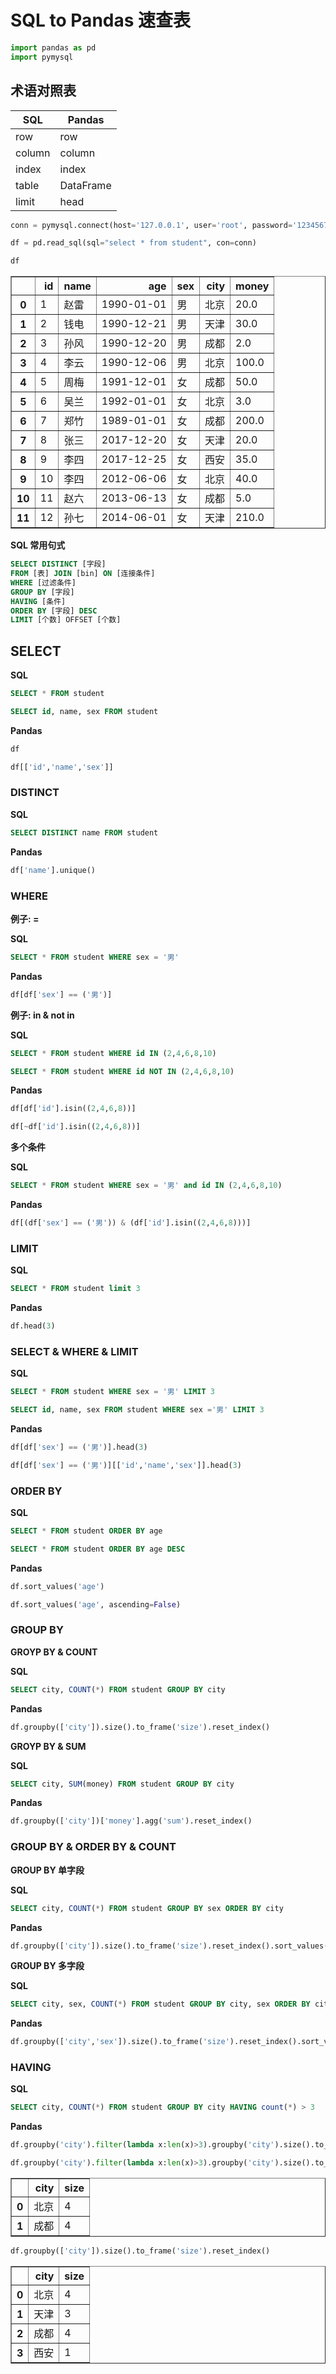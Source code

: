 
# SQL to Pandas 速查表


```python
import pandas as pd
import pymysql
```

## 术语对照表

| SQL |Pandas |
| --- | --- |
|  row| row |
|  column| column |
|  index| index |
|  table| DataFrame |
|  limit | head |


```python
conn = pymysql.connect(host='127.0.0.1', user='root', password='12345678',db='test_db')
```


```python
df = pd.read_sql(sql="select * from student", con=conn)
```


```python
df
```




<div>
<style scoped>
    .dataframe tbody tr th:only-of-type {
        vertical-align: middle;
    }

    .dataframe tbody tr th {
        vertical-align: top;
    }

    .dataframe thead th {
        text-align: right;
    }
</style>
<table border="1" class="dataframe">
  <thead>
    <tr style="text-align: right;">
      <th></th>
      <th>id</th>
      <th>name</th>
      <th>age</th>
      <th>sex</th>
      <th>city</th>
      <th>money</th>
    </tr>
  </thead>
  <tbody>
    <tr>
      <th>0</th>
      <td>1</td>
      <td>赵雷</td>
      <td>1990-01-01</td>
      <td>男</td>
      <td>北京</td>
      <td>20.0</td>
    </tr>
    <tr>
      <th>1</th>
      <td>2</td>
      <td>钱电</td>
      <td>1990-12-21</td>
      <td>男</td>
      <td>天津</td>
      <td>30.0</td>
    </tr>
    <tr>
      <th>2</th>
      <td>3</td>
      <td>孙风</td>
      <td>1990-12-20</td>
      <td>男</td>
      <td>成都</td>
      <td>2.0</td>
    </tr>
    <tr>
      <th>3</th>
      <td>4</td>
      <td>李云</td>
      <td>1990-12-06</td>
      <td>男</td>
      <td>北京</td>
      <td>100.0</td>
    </tr>
    <tr>
      <th>4</th>
      <td>5</td>
      <td>周梅</td>
      <td>1991-12-01</td>
      <td>女</td>
      <td>成都</td>
      <td>50.0</td>
    </tr>
    <tr>
      <th>5</th>
      <td>6</td>
      <td>吴兰</td>
      <td>1992-01-01</td>
      <td>女</td>
      <td>北京</td>
      <td>3.0</td>
    </tr>
    <tr>
      <th>6</th>
      <td>7</td>
      <td>郑竹</td>
      <td>1989-01-01</td>
      <td>女</td>
      <td>成都</td>
      <td>200.0</td>
    </tr>
    <tr>
      <th>7</th>
      <td>8</td>
      <td>张三</td>
      <td>2017-12-20</td>
      <td>女</td>
      <td>天津</td>
      <td>20.0</td>
    </tr>
    <tr>
      <th>8</th>
      <td>9</td>
      <td>李四</td>
      <td>2017-12-25</td>
      <td>女</td>
      <td>西安</td>
      <td>35.0</td>
    </tr>
    <tr>
      <th>9</th>
      <td>10</td>
      <td>李四</td>
      <td>2012-06-06</td>
      <td>女</td>
      <td>北京</td>
      <td>40.0</td>
    </tr>
    <tr>
      <th>10</th>
      <td>11</td>
      <td>赵六</td>
      <td>2013-06-13</td>
      <td>女</td>
      <td>成都</td>
      <td>5.0</td>
    </tr>
    <tr>
      <th>11</th>
      <td>12</td>
      <td>孙七</td>
      <td>2014-06-01</td>
      <td>女</td>
      <td>天津</td>
      <td>210.0</td>
    </tr>
  </tbody>
</table>
</div>



**SQL 常用句式**

```sql
SELECT DISTINCT [字段] 
FROM [表] JOIN [bin] ON [连接条件] 
WHERE [过滤条件] 
GROUP BY [字段] 
HAVING [条件] 
ORDER BY [字段] DESC 
LIMIT [个数] OFFSET [个数]
```

## SELECT

**SQL**
```sql
SELECT * FROM student

SELECT id, name, sex FROM student 
```
 
**Pandas**
```python
df

df[['id','name','sex']]
```

### DISTINCT

**SQL**
```sql
SELECT DISTINCT name FROM student 
```
 
**Pandas**
```python
df['name'].unique()
```

### WHERE

**例子: =**

**SQL**
```sql
SELECT * FROM student WHERE sex = '男'
```
 
**Pandas**
```python
df[df['sex'] == ('男')]
```

**例子: in & not in**

**SQL**
```sql
SELECT * FROM student WHERE id IN (2,4,6,8,10)

SELECT * FROM student WHERE id NOT IN (2,4,6,8,10)
```
 
**Pandas**
```python
df[df['id'].isin((2,4,6,8))]

df[~df['id'].isin((2,4,6,8))]
```

**多个条件**

**SQL**
```sql
SELECT * FROM student WHERE sex = '男' and id IN (2,4,6,8,10)
```
 
**Pandas**
```python
df[(df['sex'] == ('男')) & (df['id'].isin((2,4,6,8)))]
```

### LIMIT

**SQL**
```sql
SELECT * FROM student limit 3
```
 
**Pandas**
```python
df.head(3)
```

### SELECT & WHERE & LIMIT

**SQL**
```sql
SELECT * FROM student WHERE sex = '男' LIMIT 3

SELECT id, name, sex FROM student WHERE sex ='男' LIMIT 3
```
 
**Pandas**
```python
df[df['sex'] == ('男')].head(3)

df[df['sex'] == ('男')][['id','name','sex']].head(3)
```

### ORDER BY

**SQL**
```sql
SELECT * FROM student ORDER BY age

SELECT * FROM student ORDER BY age DESC
```
 
**Pandas**
```python
df.sort_values('age')

df.sort_values('age', ascending=False)
```

### GROUP BY 

**GROYP BY & COUNT**

**SQL**
```sql
SELECT city, COUNT(*) FROM student GROUP BY city
```
 
**Pandas**
```python
df.groupby(['city']).size().to_frame('size').reset_index()
```

**GROYP BY & SUM**

**SQL**
```sql
SELECT city, SUM(money) FROM student GROUP BY city
```
 
**Pandas**
```python
df.groupby(['city'])['money'].agg('sum').reset_index()
```

### GROUP BY & ORDER BY & COUNT

**GROUP BY 单字段**

**SQL**
```sql
SELECT city, COUNT(*) FROM student GROUP BY sex ORDER BY city
```
 
**Pandas**
```python
df.groupby(['city']).size().to_frame('size').reset_index().sort_values('city')
```

**GROUP BY 多字段**

**SQL**
```sql
SELECT city, sex, COUNT(*) FROM student GROUP BY city, sex ORDER BY city
```
 
**Pandas**
```python
df.groupby(['city','sex']).size().to_frame('size').reset_index().sort_values('city')
```

### HAVING

**SQL**
```sql
SELECT city, COUNT(*) FROM student GROUP BY city HAVING count(*) > 3
```
 
**Pandas**
```python
df.groupby('city').filter(lambda x:len(x)>3).groupby('city').size().to_frame('size').reset_index()
```


```python
df.groupby('city').filter(lambda x:len(x)>3).groupby('city').size().to_frame('size').reset_index()
```




<div>
<style scoped>
    .dataframe tbody tr th:only-of-type {
        vertical-align: middle;
    }

    .dataframe tbody tr th {
        vertical-align: top;
    }

    .dataframe thead th {
        text-align: right;
    }
</style>
<table border="1" class="dataframe">
  <thead>
    <tr style="text-align: right;">
      <th></th>
      <th>city</th>
      <th>size</th>
    </tr>
  </thead>
  <tbody>
    <tr>
      <th>0</th>
      <td>北京</td>
      <td>4</td>
    </tr>
    <tr>
      <th>1</th>
      <td>成都</td>
      <td>4</td>
    </tr>
  </tbody>
</table>
</div>




```python
df.groupby(['city']).size().to_frame('size').reset_index()
```




<div>
<style scoped>
    .dataframe tbody tr th:only-of-type {
        vertical-align: middle;
    }

    .dataframe tbody tr th {
        vertical-align: top;
    }

    .dataframe thead th {
        text-align: right;
    }
</style>
<table border="1" class="dataframe">
  <thead>
    <tr style="text-align: right;">
      <th></th>
      <th>city</th>
      <th>size</th>
    </tr>
  </thead>
  <tbody>
    <tr>
      <th>0</th>
      <td>北京</td>
      <td>4</td>
    </tr>
    <tr>
      <th>1</th>
      <td>天津</td>
      <td>3</td>
    </tr>
    <tr>
      <th>2</th>
      <td>成都</td>
      <td>4</td>
    </tr>
    <tr>
      <th>3</th>
      <td>西安</td>
      <td>1</td>
    </tr>
  </tbody>
</table>
</div>




```python

```
